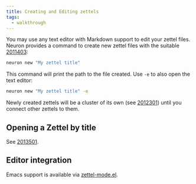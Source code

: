 ```yaml
---
title: Creating and Editing zettels
tags:
  - walkthrough
---
```


You may use any text editor with Markdown support to edit your zettel files. Neuron provides a command to create new zettel files with the suitable [2011403](zcf://zettel-id):

```bash
neuron new "My zettel title"
```

This command will print the path to the file created. Use `-e` to also open the text editor:


```bash
neuron new "My zettel title" -e
```

Newly created zettels will be a cluster of its own (see [2012301](z://cluster)) until you connect other zettels to them.

## Opening a Zettel by title

See [2013501](zcf://search).


## Editor integration

Emacs support is available via [zettel-mode.el](https://github.com/felko/zettel-mode).
